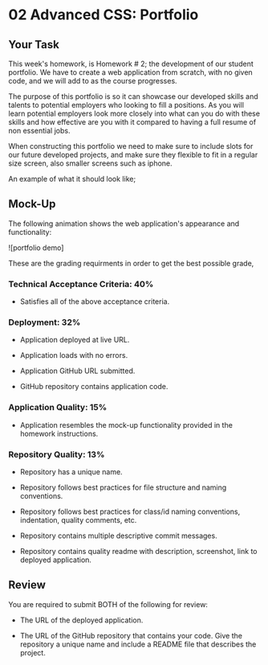 # 02 Advanced CSS: Portfolio

## Your Task

This week's homework, is Homework # 2; the development of our student portfolio.  We have to create a web application from scratch, with no given code, and we will add to as the course progresses. 

The purpose of this portfolio is so it can showcase our developed skills and talents to potential employers who looking to fill a positions. As you will learn potential employers look more closely into what can you do with these skills and how effective are you with it compared to having a full resume of non essential jobs.

When constructing this portfolio we need to make sure to include slots for our future developed projects, and make sure they flexible to fit in a regular size screen, also smaller screens such as iphone.




An example of what it should look like;








## Mock-Up

The following animation shows the web application's appearance and functionality:

![portfolio demo]


These are the grading requirments in order to get the best possible grade,


### Technical Acceptance Criteria: 40%

* Satisfies all of the above acceptance criteria.

### Deployment: 32%

* Application deployed at live URL.

* Application loads with no errors.

* Application GitHub URL submitted.

* GitHub repository contains application code.

### Application Quality: 15%

* Application resembles the mock-up functionality provided in the homework instructions.

### Repository Quality: 13%

* Repository has a unique name.

* Repository follows best practices for file structure and naming conventions.

* Repository follows best practices for class/id naming conventions, indentation, quality comments, etc.

* Repository contains multiple descriptive commit messages.

* Repository contains quality readme with description, screenshot, link to deployed application.

## Review

You are required to submit BOTH of the following for review:

* The URL of the deployed application.

* The URL of the GitHub repository that contains your code. Give the repository a unique name and include a README file that describes the project.

